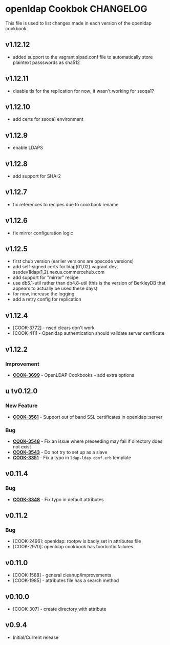 openldap Cookbok CHANGELOG
==========================
This file is used to list changes made in each version of the openldap cookbook.

v1.12.12
-------
- added support to the vagrant slpad.conf file to automatically store plaintext passswords as sha512

v1.12.11
-------
- disable tls for the replication for now; it wasn't working for ssoqa1?

v1.12.10
-------
- add certs for ssoqa1 environment

v1.12.9
-------
- enable LDAPS

v1.12.8
-------
- add support for SHA-2

v1.12.7
-------
- fix references to recipes due to cookbook rename

v1.12.6
-------
- fix mirror configuration logic

v1.12.5
-------
- first chub version (earlier versions are opscode versions)
- add self-signed certs for ldap(01,02).vagrant.dev, ssodev1ldap(1,2).nexus.commercehub.com
- add support for "mirror" recipe
- use db5.1-util rather than db4.8-util (this is the version of BerkleyDB that appears to actually be used these days)
- for now, increase the logging
- add a retry config for replication

v1.12.4
-------

- [COOK-3772] - nscd clears don't work
- [COOK-411]  - Openldap authentication should validate server certificate


v1.12.2
-------
### Improvement
- **[COOK-3699](https://tickets.opscode.com/browse/COOK-3699)** - OpenLDAP Cookbooks - add extra options


u tv0.12.0
-------
### New Feature
- **[COOK-3561](https://tickets.opscode.com/browse/COOK-3561)** - Support out of band SSL certificates in openldap::server

### Bug
- **[COOK-3548](https://tickets.opscode.com/browse/COOK-3548)** - Fix an issue where preseeding may fail if directory does not exist
- **[COOK-3543](https://tickets.opscode.com/browse/COOK-3543)** - Do not try to set up as a slave
- **[COOK-3351](https://tickets.opscode.com/browse/COOK-3351)** - Fix a typo in `ldap-ldap.conf.erb` template


v0.11.4
-------
### Bug
- **[COOK-3348](https://tickets.opscode.com/browse/COOK-3348)** - Fix typo in default attributes

v0.11.2
-------
### Bug
- [COOK-2496]: openldap: rootpw is badly set in attributes file
- [COOK-2970]: openldap cookbook has foodcritic failures

v0.11.0
-------
- [COOK-1588] - general cleanup/improvements
- [COOK-1985] - attributes file has a search method

v0.10.0
-------
- [COOK-307] - create directory with attribute

v0.9.4
-------
- Initial/Current release
